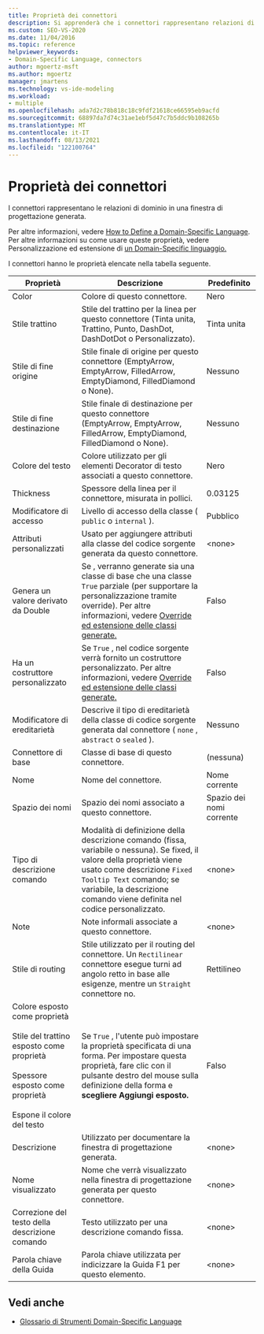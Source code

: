 ```yaml
---
title: Proprietà dei connettori
description: Si apprenderà che i connettori rappresentano relazioni di dominio in una finestra di progettazione generata e che queste proprietà vengono usate per personalizzare ed estendere un linguaggio specifico di dominio.
ms.custom: SEO-VS-2020
ms.date: 11/04/2016
ms.topic: reference
helpviewer_keywords:
- Domain-Specific Language, connectors
author: mgoertz-msft
ms.author: mgoertz
manager: jmartens
ms.technology: vs-ide-modeling
ms.workload:
- multiple
ms.openlocfilehash: ada7d2c78b818c18c9fdf21618ce66595eb9acfd
ms.sourcegitcommit: 68897da7d74c31ae1ebf5d47c7b5ddc9b108265b
ms.translationtype: MT
ms.contentlocale: it-IT
ms.lasthandoff: 08/13/2021
ms.locfileid: "122100764"
---
```

# <a name="properties-of-connectors"></a>Proprietà dei connettori
I connettori rappresentano le relazioni di dominio in una finestra di progettazione generata.

 Per altre informazioni, vedere [How to Define a Domain-Specific Language](../modeling/how-to-define-a-domain-specific-language.md). Per altre informazioni su come usare queste proprietà, vedere Personalizzazione ed estensione di [un Domain-Specific linguaggio.](../modeling/customizing-and-extending-a-domain-specific-language.md)

 I connettori hanno le proprietà elencate nella tabella seguente.

|Proprietà|Descrizione|Predefinito|
|-|-|-|
|Color|Colore di questo connettore.|Nero|
|Stile trattino|Stile del trattino per la linea per questo connettore (Tinta unita, Trattino, Punto, DashDot, DashDotDot o Personalizzato).|Tinta unita|
|Stile di fine origine|Stile finale di origine per questo connettore (EmptyArrow, EmptyArrow, FilledArrow, EmptyDiamond, FilledDiamond o None).|Nessuno|
|Stile di fine destinazione|Stile finale di destinazione per questo connettore (EmptyArrow, EmptyArrow, FilledArrow, EmptyDiamond, FilledDiamond o None).|Nessuno|
|Colore del testo|Colore utilizzato per gli elementi Decorator di testo associati a questo connettore.|Nero|
|Thickness|Spessore della linea per il connettore, misurata in pollici.|0.03125|
|Modificatore di accesso|Livello di accesso della classe ( `public` o `internal` ).|Pubblico|
|Attributi personalizzati|Usato per aggiungere attributi alla classe del codice sorgente generata da questo connettore.|\<none>|
|Genera un valore derivato da Double|Se , verranno generate sia una classe di base che una classe `True` parziale (per supportare la personalizzazione tramite override). Per altre informazioni, vedere [Override ed estensione delle classi generate.](../modeling/overriding-and-extending-the-generated-classes.md)|Falso|
|Ha un costruttore personalizzato|Se `True` , nel codice sorgente verrà fornito un costruttore personalizzato. Per altre informazioni, vedere [Override ed estensione delle classi generate.](../modeling/overriding-and-extending-the-generated-classes.md)|Falso|
|Modificatore di ereditarietà|Descrive il tipo di ereditarietà della classe di codice sorgente generata dal connettore ( `none` , `abstract` o `sealed` ).|Nessuno|
|Connettore di base|Classe di base di questo connettore.|(nessuna)|
|Nome|Nome del connettore.|Nome corrente|
|Spazio dei nomi|Spazio dei nomi associato a questo connettore.|Spazio dei nomi corrente|
|Tipo di descrizione comando|Modalità di definizione della descrizione comando (fissa, variabile o nessuna). Se fixed, il valore della proprietà viene usato come descrizione `Fixed Tooltip Text` comando; se variabile, la descrizione comando viene definita nel codice personalizzato.|\<none>|
|Note|Note informali associate a questo connettore.|\<none>|
|Stile di routing|Stile utilizzato per il routing del connettore. Un `Rectilinear` connettore esegue turni ad angolo retto in base alle esigenze, mentre un `Straight` connettore no.|Rettilineo|
|Colore esposto come proprietà<br /><br /> Stile del trattino esposto come proprietà<br /><br /> Spessore esposto come proprietà<br /><br /> Espone il colore del testo|Se `True` , l'utente può impostare la proprietà specificata di una forma. Per impostare questa proprietà, fare clic con il pulsante destro del mouse sulla definizione della forma e **scegliere Aggiungi esposto.**|Falso|
|Descrizione|Utilizzato per documentare la finestra di progettazione generata.|\<none>|
|Nome visualizzato|Nome che verrà visualizzato nella finestra di progettazione generata per questo connettore.|\<none>|
|Correzione del testo della descrizione comando|Testo utilizzato per una descrizione comando fissa.|\<none>|
|Parola chiave della Guida|Parola chiave utilizzata per indicizzare la Guida F1 per questo elemento.|\<none>|

## <a name="see-also"></a>Vedi anche

- [Glossario di Strumenti Domain-Specific Language](/previous-versions/bb126564(v=vs.100))